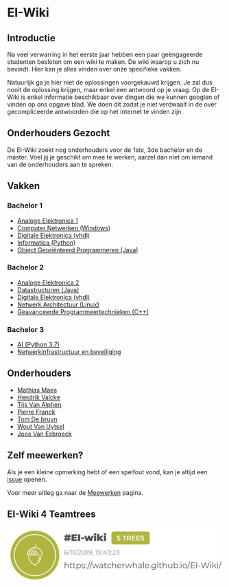# EI-Wiki

## Introductie
Na veel verwarring in het eerste jaar hebben een paar geëngageerde studenten besloten om een wiki te maken. De wiki waarop u zich nu bevindt. Hier kan je alles vinden over onze specifieke vakken.

Natuurlijk ga je hier niet de oplossingen voorgekauwd krijgen. Je zal dus nooit de oplossing krijgen, maar enkel een antwoord op je vraag.
Op de EI-Wiki is enkel informatie beschikbaar over dingen die we kunnen googlen of vinden op ons opgave blad.
We doen dit zodat je niet verdwaalt in de over gecompliceerde antwoorden die op het internet te vinden zijn.

## Onderhouders Gezocht
De EI-Wiki zoekt nog onderhouders voor de 1ste, 3de bachelor en de master. Voel jij je geschikt om mee te werken, aarzel dan niet om iemand van de onderhouders aan te spreken.

## Vakken
### Bachelor 1

* [Analoge Elektronica 1](/analoge1)
* [Computer Netwerken (Windows)](/computer-netwerken)
* [Digitale Elektronica (vhdl)](/digitaleelektronica)
* [Informatica (Python)](/informatica)
* [Object Georiënteerd Programmeren (Java)](/java)

### Bachelor 2
    
* [Analoge Elektronica 2](/analoge2)
* [Datastructuren (Java)](/datastructuren)
* [Digitale Elektronica (vhdl)](/digitaleelektronica)
* [Netwerk Architectuur (Linux)](/netwerk-architectuur)
* [Geavanceerde Programmeertechnieken (C++)](/cpp)

### Bachelor 3

* [AI (Python 3.7)](/ai)
* [Netwerkinfrastructuur en beveiliging](/infrastructuur)

## Onderhouders
* [Mathias Maes](https://github.com/WatcherWhale)
* [Hendrik Valcke](https://github.com/Hendrik-Valcke)
* [Tijs Van Alphen](https://github.com/TissieVA)
* [Pierre Franck](https://github.com/pixar02)
* [Tom De bruyn](https://github.com/TomD011099)
* [Wout Van Uytsel](https://github.com/Wocco)
* [Joos Van Esbroeck](https://github.com/JokerIsMyBae)


## Zelf meewerken?
Als je een kleine opmerking hebt of een spelfout vond, kan je altijd een [issue](https://github.com/WatcherWhale/EI-Wiki/issues) openen.

Voor meer uitleg ga naar de [Meewerken](/meewerken) pagina.

## EI-Wiki 4 Teamtrees
<img src="/media/teamtrees.jpg" class="max-w-500 max-h-100">
